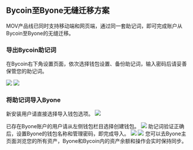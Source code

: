 ## Bycoin至Byone无缝迁移方案

MOV产品线已同时支持移动端和网页端，通过同一套助记词，即可完成账户从Bycoin至Byone的无缝迁移。

### 导出Bycoin助记词

在Bycoin右下角设置页面，依次选择钱包设置、备份助记词，输入密码后请妥善保管您的助记词。

![](../images/web/web-import1.png)
![](../images/web/web-import2.png)

### 将助记词导入Byone

新安装用户请直接选择导入钱包选项。
![](../images/web/web-import3.png)

已存在Byone账户的用户请从左侧钱包栏目选择创建钱包。
![](../images/web/web-import4.png)
助记词验证正确后，设置Byone的钱包名称和管理密码，即完成导入。
![](../images/web/web-import5.png)
![](../images/web/web-import6.png)
您可以去Byone主页面浏览您的所有资产，Byone和Bycoin内的资产余额和操作会实时保持同步。

